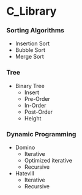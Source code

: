 # C_Library

### Sorting Algorithms
- Insertion Sort
- Bubble Sort
- Merge Sort

### Tree
- Binary Tree
    - Insert
    - Pre-Order
    - In-Order
    - Post-Order
    - Height
  
### Dynamic Programming
- Domino
  - Iterative
  - Optimized iterative
  - Recursive
- Hatevill  
  - Iterative
  - Recursive
